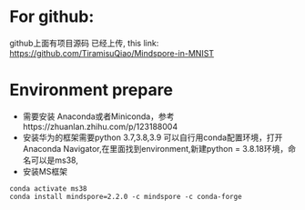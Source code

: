# For github:
github上面有项目源码 已经上传, this link: https://github.com/TiramisuQiao/Mindspore-in-MNIST
# Environment prepare

 - 需要安装 Anaconda或者Miniconda，参考https://zhuanlan.zhihu.com/p/123188004
- 安装华为的框架需要python 3.7,3.8,3.9 可以自行用conda配置环境，打开Anaconda Navigator,在里面找到environment,新建python = 3.8.18环境，命名可以是ms38,
- 安装MS框架
```
conda activate ms38 
conda install mindspore=2.2.0 -c mindspore -c conda-forge
```
